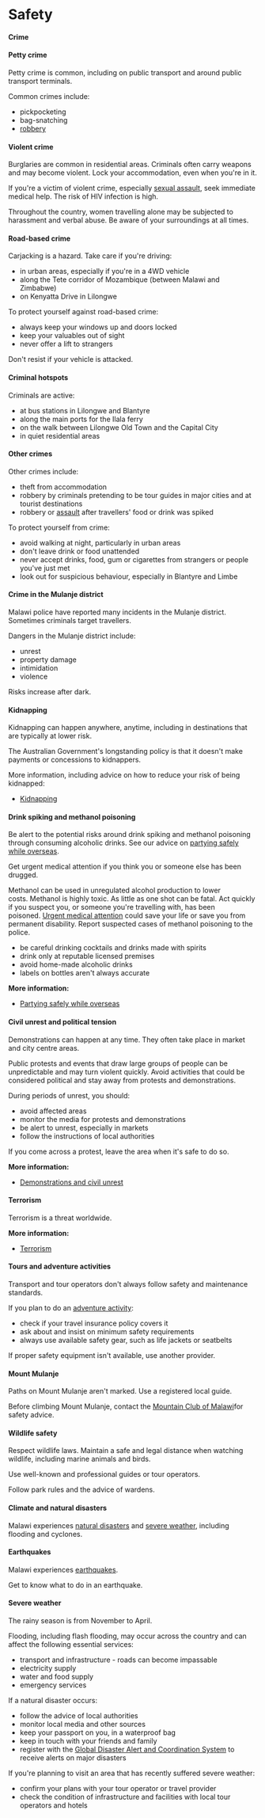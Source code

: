 # Safety

#### Crime

#### Petty crime

Petty crime is common, including on public transport and around public transport terminals.

Common crimes include:

* pickpocketing
* bag-snatching
* [robbery](/before-you-go/safety/theft-robbery "Theft and robbery")

#### Violent crime

Burglaries are common in residential areas. Criminals often carry weapons and may become violent. Lock your accommodation, even when you're in it.

If you're a victim of violent crime, especially [sexual assault](/before-you-go/safety/sexual-assault "Reducing the risk of sexual assault and harassment"), seek immediate medical help. The risk of HIV infection is high.

Throughout the country, women travelling alone may be subjected to harassment and verbal abuse. Be aware of your surroundings at all times.

#### Road-based crime

Carjacking is a hazard. Take care if you're driving:

* in urban areas, especially if you're in a 4WD vehicle
* along the Tete corridor of Mozambique (between Malawi and Zimbabwe)
* on Kenyatta Drive in Lilongwe

To protect yourself against road-based crime:

* always keep your windows up and doors locked
* keep your valuables out of sight
* never offer a lift to strangers

Don't resist if your vehicle is attacked.

#### Criminal hotspots

Criminals are active:

* at bus stations in Lilongwe and Blantyre
* along the main ports for the Ilala ferry
* on the walk between Lilongwe Old Town and the Capital City
* in quiet residential areas

#### Other crimes

Other crimes include:

* theft from accommodation
* robbery by criminals pretending to be tour guides in major cities and at tourist destinations
* robbery or [assault](/before-you-go/safety/assault "Reducing the risk of assault") after travellers' food or drink was spiked

To protect yourself from crime:

* avoid walking at night, particularly in urban areas
* don't leave drink or food unattended
* never accept drinks, food, gum or cigarettes from strangers or people you've just met
* look out for suspicious behaviour, especially in Blantyre and Limbe

#### Crime in the Mulanje district

Malawi police have reported many incidents in the Mulanje district. Sometimes criminals target travellers.

Dangers in the Mulanje district include:

* unrest
* property damage
* intimidation
* violence

Risks increase after dark.

#### Kidnapping

Kidnapping can happen anywhere, anytime, including in destinations that are typically at lower risk.

The Australian Government's longstanding policy is that it doesn't make payments or concessions to kidnappers.

More information, including advice on how to reduce your risk of being kidnapped:

* [Kidnapping](https://www.smartraveller.gov.au/before-you-go/safety/kidnapping)

#### Drink spiking and methanol poisoning

Be alert to the potential risks around drink spiking and methanol poisoning through consuming alcoholic drinks. See our advice on [partying safely while overseas](https://www.smartraveller.gov.au/before-you-go/safety/partying#methanol).

Get urgent medical attention if you think you or someone else has been drugged.

Methanol can be used in unregulated alcohol production to lower costs. Methanol is highly toxic. As little as one shot can be fatal. Act quickly if you suspect you, or someone you're travelling with, has been poisoned. [Urgent medical attention](https://www.smartraveller.gov.au/while-youre-away/when-things-go-wrong/medical-assistance) could save your life or save you from permanent disability. Report suspected cases of methanol poisoning to the police.

* be careful drinking cocktails and drinks made with spirits
* drink only at reputable licensed premises
* avoid home-made alcoholic drinks
* labels on bottles aren't always accurate

**More information:**

* [Partying safely while overseas](https://www.smartraveller.gov.au/before-you-go/safety/partying)

#### Civil unrest and political tension

Demonstrations can happen at any time. They often take place in market and city centre areas.

Public protests and events that draw large groups of people can be unpredictable and may turn violent quickly. Avoid activities that could be considered political and stay away from protests and demonstrations.

During periods of unrest, you should:

* avoid affected areas
* monitor the media for protests and demonstrations
* be alert to unrest, especially in markets
* follow the instructions of local authorities

If you come across a protest, leave the area when it's safe to do so.

**More information:**

* [Demonstrations and civil unrest](/before-you-go/safety/protests-civil-unrest "Protests and civil unrest")

#### Terrorism

Terrorism is a threat worldwide.

**More information:**

* [Terrorism](/before-you-go/safety/terrorism "Terrorism")

#### Tours and adventure activities

Transport and tour operators don't always follow safety and maintenance standards.

If you plan to do an [adventure activity](/before-you-go/activities/adventure "Going overseas for sports and adventure"):

* check if your travel insurance policy covers it
* ask about and insist on minimum safety requirements
* always use available safety gear, such as life jackets or seatbelts

If proper safety equipment isn't available, use another provider.

#### Mount Mulanje

Paths on Mount Mulanje aren't marked. Use a registered local guide.

Before climbing Mount Mulanje, contact the [Mountain Club of Malawi](https://mcm438.wordpress.com/)for safety advice.

#### Wildlife safety

Respect wildlife laws. Maintain a safe and legal distance when watching wildlife, including marine animals and birds.

Use well-known and professional guides or tour operators.

Follow park rules and the advice of wardens.

#### Climate and natural disasters

Malawi experiences [natural disasters](/before-you-go/safety/natural-disasters "Staying safe when there's a natural disaster") and [severe weather](/while-youre-away/crisis-or-emergency/severe-weather-incident "There's a severe weather incident"), including flooding and cyclones.

#### Earthquakes

Malawi experiences [earthquakes](/before-you-go/safety/earthquakes-tsunamis "Earthquakes and tsunamis").

Get to know what to do in an earthquake.

#### Severe weather

The rainy season is from November to April.

Flooding, including flash flooding, may occur across the country and can affect the following essential services:

* transport and infrastructure - roads can become impassable
* electricity supply
* water and food supply
* emergency services

If a natural disaster occurs:

* follow the advice of local authorities
* monitor local media and other sources
* keep your passport on you, in a waterproof bag
* keep in touch with your friends and family
* register with the [Global Disaster Alert and Coordination System](http://www.gdacs.org/) to receive alerts on major disasters

If you're planning to visit an area that has recently suffered severe weather:

* confirm your plans with your tour operator or travel provider
* check the condition of infrastructure and facilities with local tour operators and hotels
